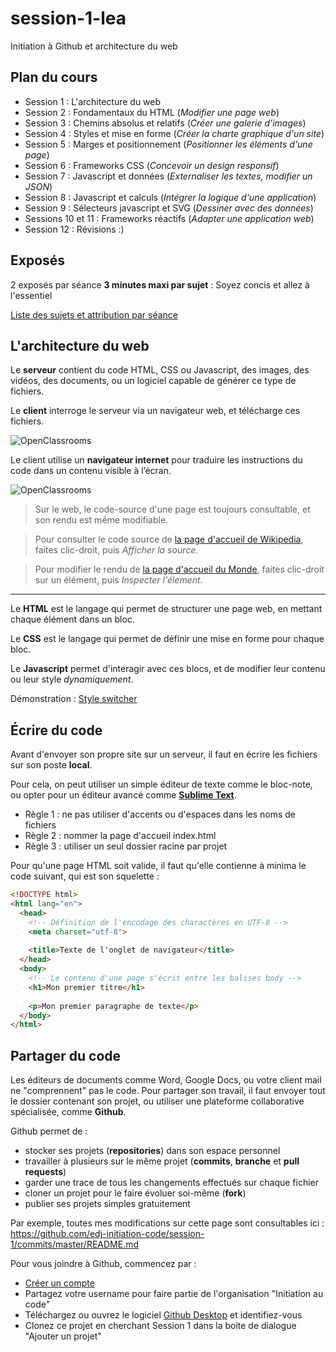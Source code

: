 # session-1-lea
Initiation à Github et architecture du web

## Plan du cours

- Session 1 : L'architecture du web
- Session 2 : Fondamentaux du HTML (*Modifier une page web*)
- Session 3 : Chemins absolus et relatifs (*Créer une galerie d'images*)
- Session 4 : Styles et mise en forme (*Créer la charte graphique d'un site*)
- Session 5 : Marges et positionnement (*Positionner les éléments d'une page*)
- Session 6 : Frameworks CSS (*Concevoir un design responsif*)
- Session 7 : Javascript et données (*Externaliser les textes, modifier un JSON*)
- Session 8 : Javascript et calculs (*Intégrer la logique d'une application*)
- Session 9 : Sélecteurs javascript et SVG (*Dessiner avec des données*)
- Sessions 10 et 11 : Frameworks réactifs (*Adapter une application web*)
- Session 12 : Révisions :)

## Exposés

2 exposés par séance
**3 minutes maxi par sujet** : Soyez concis et allez à l'essentiel

[Liste des sujets et attribution par séance](https://docs.google.com/spreadsheets/d/12mMkmrgDcq6msBmsVaJ3vH1OqoeYSvgbMJ5HgXGtzQU/edit)

## L'architecture du web

Le **serveur** contient du code HTML, CSS ou Javascript, des images, des vidéos, des documents, ou un logiciel capable de générer ce type de fichiers.

Le **client** interroge le serveur via un navigateur web, et télécharge ces fichiers.

![OpenClassrooms](https://user.oc-static.com/files/122001_123000/122572.png)

Le client utilise un **navigateur internet** pour traduire les instructions du code dans un contenu visible à l’écran.

![OpenClassrooms](https://s3-eu-west-1.amazonaws.com/sdz-upload/prod/upload/54d0e588bb668.jpg)

> Sur le web, le code-source d'une page est toujours consultable, et son rendu est même modifiable.

> Pour consulter le code source de [la page d'accueil de Wikipedia](https://www.wikipedia.org/), faites clic-droit, puis *Afficher la source*.

>Pour modifier le rendu de [la page d'accueil du Monde](https://www.lemonde.fr/), faites clic-droit sur un élément, puis *Inspecter l'élement*.


-----


Le **HTML** est le langage qui permet de structurer une page web, en mettant chaque élément dans un bloc.

Le **CSS** est le langage qui permet de définir une mise en forme pour chaque bloc.

Le **Javascript** permet d'interagir avec ces blocs, et de modifier leur contenu ou leur style *dynamiquement*.

Démonstration : [Style switcher](http://etalx.com/jquery-style-switcher/tests/)

## Écrire du code

Avant d'envoyer son propre site sur un serveur, il faut en écrire les fichiers sur son poste **local**.

Pour cela, on peut utiliser un simple éditeur de texte comme le bloc-note, ou opter pour un éditeur avancé comme [**Sublime Text**](https://www.sublimetext.com/).

- Règle 1 : ne pas utiliser d'accents ou d'espaces dans les noms de fichiers
- Règle 2 : nommer la page d'accueil index.html
- Règle 3 : utiliser un seul dossier racine par projet

Pour qu'une page HTML soit valide, il faut qu'elle contienne à minima le code suivant, qui est son squelette : 

````html
<!DOCTYPE html>
<html lang="en">
  <head>
    <!-- Définition de l'encodage des charactères en UTF-8 -->
    <meta charset="utf-8">
    
    <title>Texte de l'onglet de navigateur</title>
  </head>
  <body>
    <!-- Le contenu d'une page s'écrit entre les balises body -->
    <h1>Mon premier titre</h1>
    
    <p>Mon premier paragraphe de texte</p>
  </body>
</html>
````

## Partager du code

Les éditeurs de documents comme Word, Google Docs, ou votre client mail ne "comprennent" pas le code. Pour partager son travail, il faut envoyer tout le dossier contenant son projet, ou utiliser une plateforme collaborative spécialisée, comme **Github**.

Github permet de : 
- stocker ses projets (**repositories**) dans son espace personnel
- travailler à plusieurs sur le même projet (**commits**, **branche** et **pull requests**)
- garder une trace de tous les changements effectués sur chaque fichier
- cloner un projet pour le faire évoluer soi-même (**fork**)
- publier ses projets simples gratuitement

Par exemple, toutes mes modifications sur cette page sont consultables ici : https://github.com/edj-initiation-code/session-1/commits/master/README.md

Pour vous joindre à Github, commencez par : 
- [Créer un compte](https://github.com/join)
- Partagez votre username pour faire partie de l'organisation "Initiation au code"
- Téléchargez ou ouvrez le logiciel [Github Desktop](https://desktop.github.com/) et identifiez-vous
- Clonez ce projet en cherchant Session 1 dans la boite de dialogue "Ajouter un projet"
